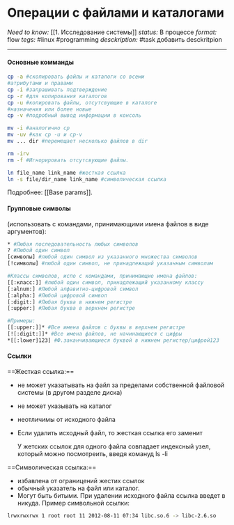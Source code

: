 # Операции с файлами и каталогами
*Need to know:* [[1. Исследование системы]]
*status:* В процессе
*format:* flow
*tegs:* #linux #programming 
*desckription:* #task добавить desckritpion

---
#### Основные комманды
```bash
cp -a #скопировать файлы и каталоги со всеми 
#атрибутами и правами
cp -i #запрашивать подтверждение
cp -r #для копирования каталогов
cp -u #копировать файлы, отсутсвующие в каталоге 
#назначения или более новые
cp -v #подробный вывод информации в консоль

mv -i #аналогично cp
mv -uv #как cp -u и cp-v
mv ... dir #перемещает несколько файлов в dir

rm -irv
rm -f #Игнорировать отсутсвующие файлы.

ln file_name link_name #жесткая ссылка
ln -s file/dir_name link_name #символическая ссылка
```
Подробнее: [[Base params]].

#### Групповые символы
(использовать с командами, принимающими имена файлов в виде аргументов):
```bash
* #Любая последовательность любых символов
? #Любой один символ
[символы] #любой один символ из указанного множества символов
[!символы] #любой один символ, не принадлежащий указанным символам

#Классы символов, испо с командами, принимающие имена файлов:
[[:класс:]] #любой один символ, принадлежащий указанному классу
[:alnum:] #Любой алфавитно-цифровой символ
[:alpha:] #Любой цифровой символ
[:digit:] #Любая буква в нижнем регистре
[:upper:] #Любая буква в верхнем регистре

#Примеры:
[[:upper:]]* #Все имена файлов с буквы в верхнем регистре
[![:digit:]]* #Все имена файлов, не начинающиеся с цифры
*[[:lower]123] #Ф.заканчивающиеся буквой в нижнем регистер/цифрой123
```

#### Ссылки
==Жесткая ссылка:==
- не может указатывать на файл за пределами собственной файловой системы (в другом разделе диска)
- не может указывать на каталог
- неотличимы от исходного файла 
- Если удалить исходный файл, то жесткая ссылка его заменит

	У жетских ссылок для одного файла совпадает индексный узел, который можно посмотреить, введя комануд ls -li

==Символическая ссылка:==
- избавлена от ограницений жестих ссылок
- обычный указатель на файл или каталог.
- Могут быть битыми. При удалении исходного файла ссылка введет в никуда.
Пример символьной ссылки:
```bash
lrwxrwxrwx 1 root root 11 2012-08-11 07:34 libc.so.6 -> libc-2.6.so
```